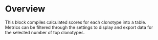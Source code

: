 # Overview

This block compiles calculated scores for each clonotype into a table. Metrics can be filtered through the settings to display and export data for the selected number of top clonotypes.
